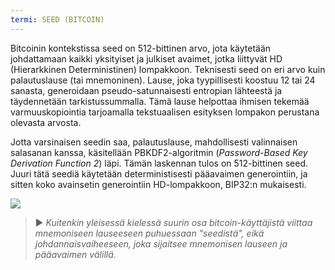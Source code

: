 ```yaml
---
termi: SEED (BITCOIN)
---
```


Bitcoinin kontekstissa seed on 512-bittinen arvo, jota käytetään johdattamaan kaikki yksityiset ja julkiset avaimet, jotka liittyvät HD (Hierarkkinen Deterministinen) lompakkoon. Teknisesti seed on eri arvo kuin palautuslause (tai mnemoninen). Lause, joka tyypillisesti koostuu 12 tai 24 sanasta, generoidaan pseudo-satunnaisesti entropian lähteestä ja täydennetään tarkistussummalla. Tämä lause helpottaa ihmisen tekemää varmuuskopiointia tarjoamalla tekstuaalisen esityksen lompakon perustana olevasta arvosta.

Jotta varsinaisen seedin saa, palautuslause, mahdollisesti valinnaisen salasanan kanssa, käsitellään PBKDF2-algoritmin (*Password-Based Key Derivation Function 2*) läpi. Tämän laskennan tulos on 512-bittinen seed. Juuri tätä seediä käytetään deterministisesti pääavaimen generointiin, ja sitten koko avainsetin generointiin HD-lompakkoon, BIP32:n mukaisesti.

![](../../dictionnaire/assets/31.png)

> ► *Kuitenkin yleisessä kielessä suurin osa bitcoin-käyttäjistä viittaa mnemoniseen lauseeseen puhuessaan "seedistä", eikä johdannaisvaiheeseen, joka sijaitsee mnemonisen lauseen ja pääavaimen välillä.*